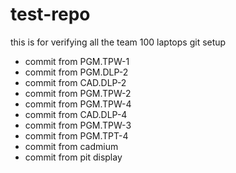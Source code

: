 # test-repo
this is for verifying all the team 100 laptops git setup

* commit from PGM.TPW-1
* commit from PGM.DLP-2
* commit from CAD.DLP-2
* commit from PGM.TPW-2
* commit from PGM.TPW-4
* commit from CAD.DLP-4
* commit from PGM.TPW-3
* commit from PGM.TPT-4
* commit from cadmium
* commit from pit display